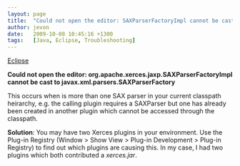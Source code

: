 ```yaml
---
layout: page
title:  "Could not open the editor: SAXParserFactoryImpl cannot be cast to SAXParserFactory"
author: jevon
date:   2009-10-08 10:45:16 +1300
tags:   [Java, Eclipse, Troubleshooting]
---
```


[Eclipse](eclipse.md)

**Could not open the editor: org.apache.xerces.jaxp.SAXParserFactoryImpl cannot be cast to javax.xml.parsers.SAXParserFactory**

This occurs when is more than one SAX parser in your current classpath heirarchy, e.g. the calling plugin requires a SAXParser but one has already been created in another plugin which cannot be accessed through the classpath.

**Solution**: You may have two Xerces plugins in your environment. Use the Plug-in Registry (Window > Show View > Plug-in Development > Plug-in Registry) to find out which plugins are causing this. In my case, I had two plugins which both contributed a _xerces.jar_.
